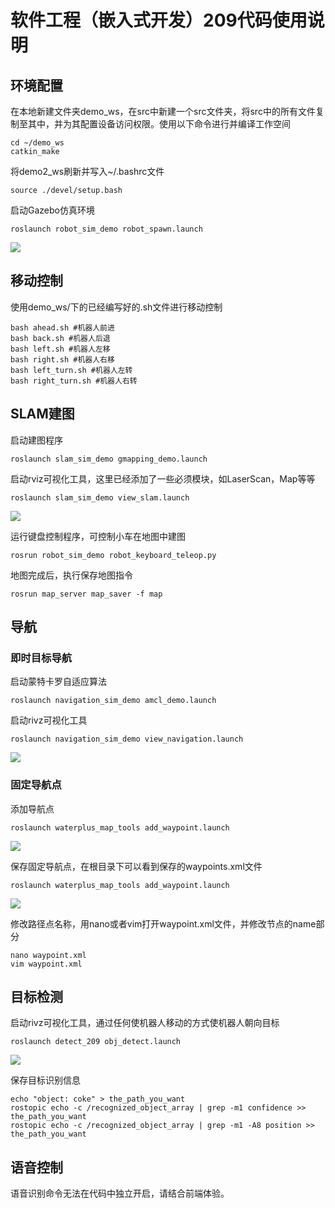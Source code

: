 # 软件工程（嵌入式开发）209代码使用说明

## 环境配置

在本地新建文件夹demo_ws，在src中新建一个src文件夹，将src中的所有文件复制至其中，并为其配置设备访问权限。使用以下命令进行并编译工作空间

```
cd ~/demo_ws
catkin_make
```

将demo2_ws刷新并写入~/.bashrc文件

```
source ./devel/setup.bash
```

启动Gazebo仿真环境  

```
roslaunch robot_sim_demo robot_spawn.launch
```

![](https://github.com/sebuaa2020/Team209/tree/master/Code/images/gazebo.png)

## 移动控制

使用demo_ws/下的已经编写好的.sh文件进行移动控制

```
bash ahead.sh #机器人前进
bash back.sh #机器人后退
bash left.sh #机器人左移
bash right.sh #机器人右移
bash left_turn.sh #机器人左转
bash right_turn.sh #机器人右转
```

## SLAM建图

启动建图程序  

```
roslaunch slam_sim_demo gmapping_demo.launch
```

启动rviz可视化工具，这里已经添加了一些必须模块，如LaserScan，Map等等  

```
roslaunch slam_sim_demo view_slam.launch
```

![](https://github.com/sebuaa2020/Team209/tree/master/Code/images/slam_mapping.png)

运行键盘控制程序，可控制小车在地图中建图 

```
rosrun robot_sim_demo robot_keyboard_teleop.py
```

地图完成后，执行保存地图指令

```
rosrun map_server map_saver -f map
```

## 导航

### 即时目标导航

启动蒙特卡罗自适应算法

```
roslaunch navigation_sim_demo amcl_demo.launch
```

启动rivz可视化工具

```
roslaunch navigation_sim_demo view_navigation.launch
```

![](https://github.com/sebuaa2020/Team209/tree/master/Code/images/maunal_nav.png)

### 固定导航点

添加导航点

```
roslaunch waterplus_map_tools add_waypoint.launch
```

![](https://github.com/sebuaa2020/Team209/tree/master/Code/images/add_point.png)

保存固定导航点，在根目录下可以看到保存的waypoints.xml文件 

```
roslaunch waterplus_map_tools add_waypoint.launch
```

![](https://github.com/sebuaa2020/Team209/tree/master/Code/images/waypoints.png)

修改路径点名称，用nano或者vim打开waypoint.xml文件，并修改节点的name部分

```
nano waypoint.xml
vim waypoint.xml
```



## 目标检测

启动rivz可视化工具，通过任何使机器人移动的方式使机器人朝向目标

```
roslaunch detect_209 obj_detect.launch
```

![](https://github.com/sebuaa2020/Team209/tree/master/Code/images/object_detect.png)

保存目标识别信息

```
echo "object: coke" > the_path_you_want
rostopic echo -c /recognized_object_array | grep -m1 confidence >> the_path_you_want
rostopic echo -c /recognized_object_array | grep -m1 -A8 position >> the_path_you_want
```

## 语音控制

语音识别命令无法在代码中独立开启，请结合前端体验。
